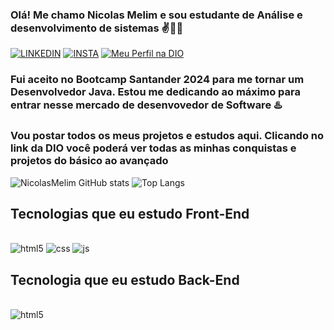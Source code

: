 ### Olá! Me chamo Nicolas Melim e sou estudante de Análise e desenvolvimento de sistemas ✌️👨‍💻

[![LINKEDIN](https://img.shields.io/badge/LinkedIn-0077B5?style=for-the-badge&logo=linkedin&logoColor=white)](https://www.linkedin.com/in/nicolas-melim-80537b213/)
[![INSTA](https://img.shields.io/badge/Instagram-E4405F?style=for-the-badge&logo=instagram&logoColor=white)](https://www.instagram.com/_nmelim_/)
[![Meu Perfil na DIO](https://img.shields.io/badge/-Meu%20Perfil%20na%20DIO-0077B5?style=for-the-badge&logo=gitbook&logoColor=white)](https://www.dio.me/users/melimnicolas)
 
### Fui aceito no Bootcamp Santander 2024 para me tornar um Desenvolvedor Java. Estou me dedicando ao máximo para entrar nesse mercado de desenvovedor de Software ♨️ 
 ### Vou postar todos os meus projetos e estudos aqui. Clicando no link da DIO você poderá ver todas as minhas conquistas e projetos do básico ao avançado 
 


![NicolasMelim GitHub stats](https://github-readme-stats.vercel.app/api?username=NicolasMelim&show_icons=true&theme=tokyonight)
![Top Langs](https://github-readme-stats.vercel.app/api/top-langs/?username=NicolasMelim&hide_progress=true)
## Tecnologias que eu estudo Front-End

<div style="display: inline_block"><br/> 
  <img aling="center" alt="html5" src="https://img.shields.io/badge/HTML-239120?style=for-the-badge&logo=html5&logoColor=white"/>
   <img aling="center" alt="css" src="https://img.shields.io/badge/CSS-239120?&style=for-the-badge&logo=css3&logoColor=white"/>
    <img aling="center" alt="js" src="https://img.shields.io/badge/JavaScript-F7DF1E?style=for-the-badge&logo=javascript&logoColor=black"/>
</div>

## Tecnologia que eu estudo Back-End

<div style="display: inline_block"><br/> 
  <img aling="center" alt="html5" src="https://img.shields.io/badge/Python-3776AB?style=for-the-badge&logo=python&logoColor=white"/>
</div>
